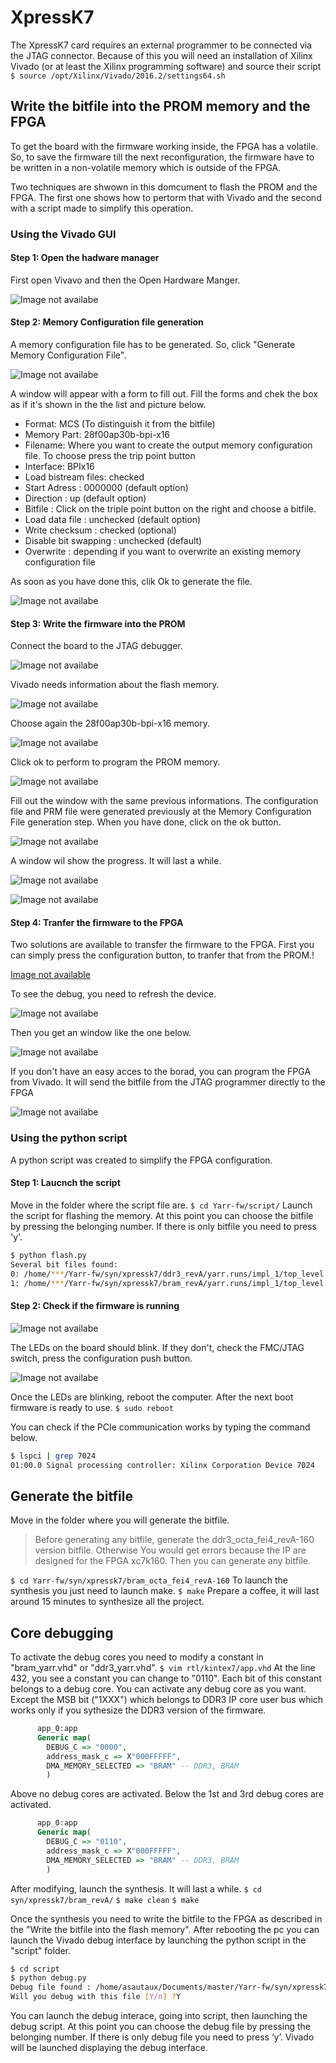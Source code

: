 # XpressK7
The XpressK7 card requires an external programmer to be connected via the JTAG connector.
Because of this you will need an installation of Xilinx Vivado (or at least the Xilinx programming software) and source their script `$ source /opt/Xilinx/Vivado/2016.2/settings64.sh`

## Write the bitfile into the PROM memory and the FPGA

To get the board with the firmware working inside, the FPGA has a volatile. So, to save the firmware till the next reconfiguration, the firmware have to be written in a non-volatile memory which is outside of the FPGA.

Two techniques are shwown in this domcument to flash the PROM and the FPGA. The first one shows how to pertorm that with Vivado and the second with a script made to simplify this operation.

### Using the Vivado GUI

#### Step 1: Open the hadware manager
First open Vivavo and then the Open Hardware Manger.

![Image not availabe](https://raw.githubusercontent.com/Yarr/Yarr-fw/master/doc/flash_step_1.png)

#### Step 2: Memory Configuration file generation
A memory configuration file has to be generated. So, click "Generate Memory Configuration File".

![Image not availabe](https://raw.githubusercontent.com/Yarr/Yarr-fw/master/doc/flash_step_2.png)

A window will appear with a form to fill out. Fill the forms and chek the box as if it's shown in the the list and picture below.

* Format: MCS (To distinguish it from the bitfile)
* Memory Part: 28f00ap30b-bpi-x16
* Filename: Where you want to create the output memory configuration file. To choose press the trip point button
* Interface: BPIx16
* Load bistream files: checked
 * Start Adress : 0000000 (default option)
 * Direction : up (default option)
 * Bitfile : Click on the triple point button on the right and choose a bitfile.
 * Load data file : unchecked (default option)
 * Write checksum : checked (optional)
 * Disable bit swapping : unchecked (default)
 * Overwrite : depending if you want to overwrite an existing memory configuration file

As soon as you have done this, clik Ok to generate the file.

![Image not availabe](https://raw.githubusercontent.com/Yarr/Yarr-fw/master/doc/flash_step_3.png)

#### Step 3: Write the firmware into the PROM
Connect the board to the JTAG debugger.

![Image not availabe](https://raw.githubusercontent.com/Yarr/Yarr-fw/master/doc/flash_step_4.png)

Vivado needs information about the flash memory.

![Image not availabe](https://raw.githubusercontent.com/Yarr/Yarr-fw/master/doc/flash_step_6.png)

Choose again the 28f00ap30b-bpi-x16 memory.

![Image not availabe](https://raw.githubusercontent.com/Yarr/Yarr-fw/master/doc/flash_step_7.png)

Click ok to perform to program the PROM memory.

![Image not availabe](https://raw.githubusercontent.com/Yarr/Yarr-fw/master/doc/flash_step_8.png)

Fill out the window with the same previous informations. The configuration file and PRM file were generated previously at the Memory Configuration File generation step. When you have done, click on the ok button.

![Image not availabe](https://raw.githubusercontent.com/Yarr/Yarr-fw/master/doc/flash_step_9.png)

A window wil show the progress. It will last a while.

![Image not availabe](https://raw.githubusercontent.com/Yarr/Yarr-fw/master/doc/flash_step_10.png)

![Image not availabe](https://raw.githubusercontent.com/Yarr/Yarr-fw/master/doc/flash_step_11.png)

#### Step 4: Tranfer the firmware to the FPGA
Two solutions are available to transfer the firmware to the FPGA. First you can simply press the configuration button, to tranfer that from the PROM.!

[Image not available](https://raw.githubusercontent.com/Yarr/Yarr-fw/master/doc/board_board_configuration_components.jpg)

To see the debug, you need to refresh the device.

![Image not availabe](https://raw.githubusercontent.com/Yarr/Yarr-fw/master/doc/flash_step_12.png)

Then you get an window like the one below.

![Image not availabe](https://raw.githubusercontent.com/Yarr/Yarr-fw/master/doc/flash_step_13.png)


If you don't have an easy acces to the borad, you can program the FPGA from Vivado. It will send the bitfile from the JTAG programmer directly to the FPGA

![Image not availabe](https://raw.githubusercontent.com/Yarr/Yarr-fw/master/doc/flash_step_5.png)


### Using the python script

A python script was created to simplify the FPGA configuration.
#### Step 1: Laucnch the script
Move in the folder where the script file are.
`$ cd Yarr-fw/script/`
Launch the script for flashing the memory. At this point you can choose the bitfile by pressing the belonging number. If there is only bitfile you need to press 'y'.
```bash
$ python flash.py
Several bit files found: 
0: /home/***/Yarr-fw/syn/xpressk7/ddr3_revA/yarr.runs/impl_1/top_level.bit
1: /home/***/Yarr-fw/syn/xpressk7/bram_revA/yarr.runs/impl_1/top_level.bit
```

#### Step 2: Check if the firmware is running

![Image not availabe](https://raw.githubusercontent.com/Yarr/Yarr-fw/master/doc/board_on_board_leds.jpg)

The LEDs on the board should blink. If they don't, check the FMC/JTAG switch, press the configuration push button.

![Image not availabe](https://raw.githubusercontent.com/Yarr/Yarr-fw/master/doc/board_board_configuration_components.jpg)

Once the LEDs are blinking, reboot the computer. After the next boot firmware is ready to use.
`$ sudo reboot`


You can check if the PCIe communication works by typing the command below.
```bash
$ lspci | grep 7024
01:00.0 Signal processing controller: Xilinx Corporation Device 7024
```

## Generate the bitfile
Move in the folder where you will generate the bitfile.
> Before generating any bitfile, generate the ddr3_octa_fei4_revA-160 version bitfile. Otherwise You would get errors because the IP are designed for the FPGA xc7k160. Then you can generate any bitfile.

`$ cd Yarr-fw/syn/xpressk7/bram_octa_fei4_revA-160`
To launch the synthesis you just need to launch make.
`$ make`
Prepare a coffee, it will last around 15 minutes to synthesize all the project. 

## Core debugging
To activate the debug cores you need to modify a constant in "bram_yarr.vhd" or "ddr3_yarr.vhd".
`$ vim rtl/kintex7/app.vhd`
At the line 432, you see a constant you can change to "0110". Each bit of this constant belongs to a debug core. You can activate any debug core as you want. Except the MSB bit ("1XXX") which belongs to DDR3 IP core user bus which works only if you sythesize the DDR3 version of the firmware.
```VHDL
      app_0:app
      Generic map(
        DEBUG_C => "0000", 
        address_mask_c => X"000FFFFF",
        DMA_MEMORY_SELECTED => "BRAM" -- DDR3, BRAM 
        )

```
Above no debug cores are activated. Below the 1st and 3rd debug cores are activated.
```VHDL
      app_0:app
      Generic map(
        DEBUG_C => "0110", 
        address_mask_c => X"000FFFFF",
        DMA_MEMORY_SELECTED => "BRAM" -- DDR3, BRAM 
        )

```
After modifying, launch the synthesis. It will last a while.
`$ cd syn/xpressk7/bram_revA/`
`$ make clean`
`$ make`

Once the synthesis you need to write the bitfile to the FPGA as described in the "Write the bitfile into the flash memory". After rebooting the pc you can launch the Vivado debug interface
by launching the python script in the "script" folder.
```bash
$ cd script
$ python debug.py 
Debug file found : /home/asautaux/Documents/master/Yarr-fw/syn/xpressk7/bram_quad_fei4_revA-325/debug_nets.ltx
Will you debug with this file [Y/n] ?Y
```
You can launch the debug interace, going into script, then launching the debug script. At this point you can choose the debug file by pressing the belonging number. If there is only debug file you need to press ‘y’. Vivado will be launched displaying the debug interface.

